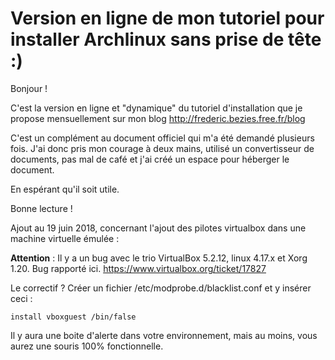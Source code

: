# Version en ligne de mon tutoriel pour installer Archlinux sans prise de tête :)

Bonjour !

C'est la version en ligne et "dynamique" du tutoriel d'installation que je propose mensuellement sur mon blog <http://frederic.bezies.free.fr/blog>

C'est un complément au document officiel qui m'a été demandé plusieurs fois. J'ai donc pris mon courage à deux mains, utilisé un convertisseur de documents, pas mal de café et j'ai créé un espace pour héberger le document.

En espérant qu'il soit utile.

Bonne lecture !

Ajout au 19 juin 2018, concernant l'ajout des pilotes virtualbox dans une machine virtuelle émulée :

**Attention** : Il y a un bug avec le trio VirtualBox 5.2.12, linux 4.17.x et Xorg 1.20. Bug rapporté ici. https://www.virtualbox.org/ticket/17827

Le correctif ? Créer un fichier /etc/modprobe.d/blacklist.conf et y insérer ceci :

```
install vboxguest /bin/false
```

Il y aura une boite d'alerte dans votre environnement, mais au moins, vous aurez une souris 100% fonctionnelle.
